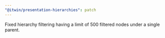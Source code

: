 ```yaml
---
"@itwin/presentation-hierarchies": patch
---
```


Fixed hierarchy filtering having a limit of 500 filtered nodes under a single parent.

